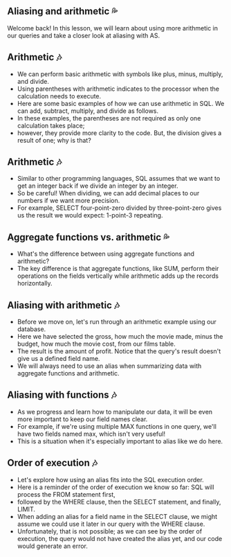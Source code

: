 ## Aliasing and arithmetic :sweat_drops:
Welcome back! In this lesson, we will learn about using more arithmetic in our queries and take a closer look at aliasing with AS.

## Arithmetic :notes:
- We can perform basic arithmetic with symbols like plus, minus, multiply, and divide.
- Using parentheses with arithmetic indicates to the processor when the calculation needs to execute.
- Here are some basic examples of how we can use arithmetic in SQL. We can add, subtract, multiply, and divide as follows.
- In these examples, the parentheses are not required as only one calculation takes place;
- however, they provide more clarity to the code. But, the division gives a result of one; why is that?

## Arithmetic :notes:
- Similar to other programming languages, SQL assumes that we want to get an integer back if we divide an integer by an integer.
- So be careful! When dividing, we can add decimal places to our numbers if we want more precision.
- For example, SELECT four-point-zero divided by three-point-zero gives us the result we would expect: 1-point-3 repeating.

## Aggregate functions vs. arithmetic :sweat_drops:
- What's the difference between using aggregate functions and arithmetic?
- The key difference is that aggregate functions, like SUM, perform their operations on the fields vertically while arithmetic adds up the records horizontally.

## Aliasing with arithmetic :notes:
- Before we move on, let's run through an arithmetic example using our database.
- Here we have selected the gross, how much the movie made, minus the budget, how much the movie cost, from our films table.
- The result is the amount of profit. Notice that the query's result doesn't give us a defined field name.
- We will always need to use an alias when summarizing data with aggregate functions and arithmetic.

## Aliasing with functions :notes:
- As we progress and learn how to manipulate our data, it will be even more important to keep our field names clear.
- For example, if we're using multiple MAX functions in one query, we'll have two fields named max, which isn't very useful!
- This is a situation when it's especially important to alias like we do here.

## Order of execution :notes:
- Let's explore how using an alias fits into the SQL execution order.
- Here is a reminder of the order of execution we know so far: SQL will process the FROM statement first,
- followed by the WHERE clause, then the SELECT statement, and finally, LIMIT.
- When adding an alias for a field name in the SELECT clause, we might assume we could use it later in our query with the WHERE clause.
- Unfortunately, that is not possible; as we can see by the order of execution, the query would not have created the alias yet, and our code would generate an error.
